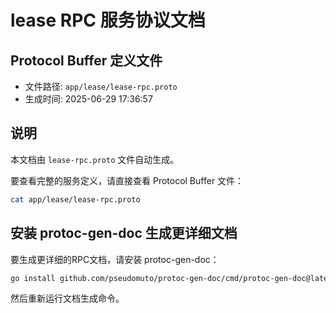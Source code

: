 # lease RPC 服务协议文档

## Protocol Buffer 定义文件
- 文件路径: `app/lease/lease-rpc.proto`
- 生成时间: 2025-06-29 17:36:57

## 说明
本文档由 `lease-rpc.proto` 文件自动生成。

要查看完整的服务定义，请直接查看 Protocol Buffer 文件：
```bash
cat app/lease/lease-rpc.proto
```

## 安装 protoc-gen-doc 生成更详细文档
要生成更详细的RPC文档，请安装 protoc-gen-doc：
```bash
go install github.com/pseudomuto/protoc-gen-doc/cmd/protoc-gen-doc@latest
```

然后重新运行文档生成命令。
